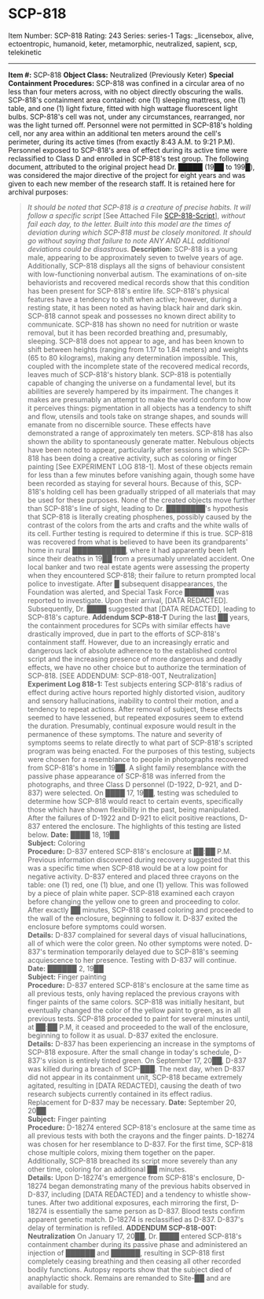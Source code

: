 # SCP-818
Item Number: SCP-818
Rating: 243
Series: series-1
Tags: _licensebox, alive, ectoentropic, humanoid, keter, metamorphic, neutralized, sapient, scp, telekinetic

---

**Item #:** SCP-818
**Object Class:** Neutralized (Previously Keter)
**Special Containment Procedures:** SCP-818 was confined in a circular area of no less than four meters across, with no object directly obscuring the walls. SCP-818's containment area contained: one (1) sleeping mattress, one (1) table, and one (1) light fixture, fitted with high wattage fluorescent light bulbs. SCP-818's cell was not, under any circumstances, rearranged, nor was the light turned off. Personnel were not permitted in SCP-818's holding cell, nor any area within an additional ten meters around the cell's perimeter, during its active times (from exactly 8:43 A.M. to 9:21 P.M). Personnel exposed to SCP-818's area of effect during its active time were reclassified to Class D and enrolled in SCP-818's test group.
The following document, attributed to the original project head Dr. █████ (19██ to 199█), was considered the major directive of the project for eight years and was given to each new member of the research staff. It is retained here for archival purposes:
> _It should be noted that SCP-818 is a creature of precise habits. It will follow a specific script_ [See Attached File [SCP-818-Script](/scp-818-script)], _without fail each day, to the letter. Built into this model are the times of deviation during which SCP-818 must be closely monitored. It should go without saying that failure to note ANY AND ALL additional deviations could be disastrous._
**Description:** SCP-818 is a young male, appearing to be approximately seven to twelve years of age. Additionally, SCP-818 displays all the signs of behaviour consistent with low-functioning nonverbal autism. The examinations of on-site behaviorists and recovered medical records show that this condition has been present for SCP-818's entire life. SCP-818's physical features have a tendency to shift when active; however, during a resting state, it has been noted as having black hair and dark skin. SCP-818 cannot speak and possesses no known direct ability to communicate. SCP-818 has shown no need for nutrition or waste removal, but it has been recorded breathing and, presumably, sleeping. SCP-818 does not appear to age, and has been known to shift between heights (ranging from 1.17 to 1.84 meters) and weights (65 to 80 kilograms), making any determination impossible. This, coupled with the incomplete state of the recovered medical records, leaves much of SCP-818's history blank.
SCP-818 is potentially capable of changing the universe on a fundamental level, but its abilities are severely hampered by its impairment. The changes it makes are presumably an attempt to make the world conform to how it perceives things: pigmentation in all objects has a tendency to shift and flow, utensils and tools take on strange shapes, and sounds will emanate from no discernible source. These effects have demonstrated a range of approximately ten meters.
SCP-818 has also shown the ability to spontaneously generate matter. Nebulous objects have been noted to appear, particularly after sessions in which SCP-818 has been doing a creative activity, such as coloring or finger painting [See EXPERIMENT LOG 818-1]. Most of these objects remain for less than a few minutes before vanishing again, though some have been recorded as staying for several hours. Because of this, SCP-818's holding cell has been gradually stripped of all materials that may be used for these purposes. None of the created objects move further than SCP-818's line of sight, leading to Dr. ████████'s hypothesis that SCP-818 is literally creating phosphenes, possibly caused by the contrast of the colors from the arts and crafts and the white walls of its cell. Further testing is required to determine if this is true.
SCP-818 was recovered from what is believed to have been its grandparents' home in rural ███████████, where it had apparently been left since their deaths in 19██ from a presumably unrelated accident. One local banker and two real estate agents were assessing the property when they encountered SCP-818; their failure to return prompted local police to investigate. After █ subsequent disappearances, the Foundation was alerted, and Special Task Force ██████ was reported to investigate. Upon their arrival, [DATA REDACTED]. Subsequently, Dr. ████ suggested that [DATA REDACTED], leading to SCP-818's capture.
**Addendum SCP-818-T**
During the last ██ years, the containment procedures for SCPs with similar effects have drastically improved, due in part to the efforts of SCP-818's containment staff. However, due to an increasingly erratic and dangerous lack of absolute adherence to the established control script and the increasing presence of more dangerous and deadly effects, we have no other choice but to authorize the termination of SCP-818. [SEE ADDENDUM: SCP-818-00T, Neutralization]
**Experiment Log 818-1:**
Test subjects entering SCP-818's radius of effect during active hours reported highly distorted vision, auditory and sensory hallucinations, inability to control their motion, and a tendency to repeat actions. After removal of subject, these effects seemed to have lessened, but repeated exposures seem to extend the duration. Presumably, continual exposure would result in the permanence of these symptoms. The nature and severity of symptoms seems to relate directly to what part of SCP-818's scripted program was being enacted.
For the purposes of this testing, subjects were chosen for a resemblance to people in photographs recovered from SCP-818's home in 19██. A slight family resemblance with the passive phase appearance of SCP-818 was inferred from the photographs, and three Class D personnel (D-1922, D-921, and D-837) were selected.
On ████ 17, 19██, testing was scheduled to determine how SCP-818 would react to certain events, specifically those which have shown flexibility in the past, being manipulated. After the failures of D-1922 and D-921 to elicit positive reactions, D-837 entered the enclosure. The highlights of this testing are listed below.
**Date:** ████ 18, 19██  
**Subject:** Coloring  
**Procedure:** D-837 entered SCP-818's enclosure at ██:██ P.M. Previous information discovered during recovery suggested that this was a specific time when SCP-818 would be at a low point for negative activity. D-837 entered and placed three crayons on the table: one (1) red, one (1) blue, and one (1) yellow. This was followed by a piece of plain white paper. SCP-818 examined each crayon before changing the yellow one to green and proceeding to color. After exactly ██ minutes, SCP-818 ceased coloring and proceeded to the wall of the enclosure, beginning to follow it. D-837 exited the enclosure before symptoms could worsen.  
**Details:** D-837 complained for several days of visual hallucinations, all of which were the color green. No other symptoms were noted. D-837's termination temporarily delayed due to SCP-818's seeming acquiescence to her presence. Testing with D-837 will continue.
**Date:** ██████ 2, 19██  
**Subject:** Finger painting  
**Procedure:** D-837 entered SCP-818's enclosure at the same time as all previous tests, only having replaced the previous crayons with finger paints of the same colors. SCP-818 was initially hesitant, but eventually changed the color of the yellow paint to green, as in all previous tests. SCP-818 proceeded to paint for several minutes until, at ██:██ P.M, it ceased and proceeded to the wall of the enclosure, beginning to follow it as usual. D-837 exited the enclosure.  
**Details:** D-837 has been experiencing an increase in the symptoms of SCP-818 exposure. After the small change in today's schedule, D-837's vision is entirely tinted green.
On September 17, 20██, D-837 was killed during a breach of SCP-███. The next day, when D-837 did not appear in its containment unit, SCP-818 became extremely agitated, resulting in [DATA REDACTED], causing the death of two research subjects currently contained in its effect radius. Replacement for D-837 may be necessary.
**Date:** September 20, 20██  
**Subject:** Finger painting  
**Procedure:** D-18274 entered SCP-818's enclosure at the same time as all previous tests with both the crayons and the finger paints. D-18274 was chosen for her resemblance to D-837. For the first time, SCP-818 chose multiple colors, mixing them together on the paper. Additionally, SCP-818 breached its script more severely than any other time, coloring for an additional ██ minutes.  
**Details:** Upon D-18274's emergence from SCP-818's enclosure, D-18274 began demonstrating many of the previous habits observed in D-837, including [DATA REDACTED] and a tendency to whistle show-tunes. After two additional exposures, each mirroring the first, D-18274 is essentially the same person as D-837. Blood tests confirm apparent genetic match. D-18274 is reclassified as D-837. D-837's delay of termination is refiled.
**ADDENDUM SCP-818-00T: Neutralization**
On January 17, 20██, Dr. ████ entered SCP-818's containment chamber during its passive phase and administered an injection of ██████ and ██████, resulting in SCP-818 first completely ceasing breathing and then ceasing all other recorded bodily functions. Autopsy reports show that the subject died of anaphylactic shock. Remains are remanded to Site-██ and are available for study.